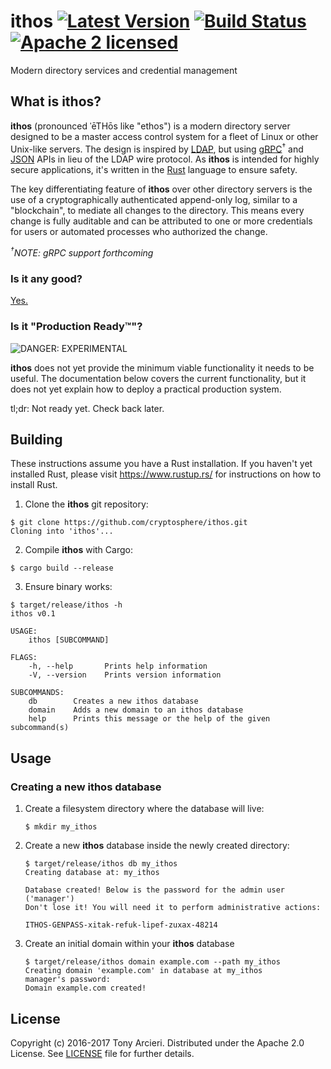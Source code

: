 # ithos [![Latest Version][crate-image]][crate-link] [![Build Status][build-image]][build-link] [![Apache 2 licensed][license-image]][license-link]

[crate-image]: https://img.shields.io/crates/v/ithos.svg
[crate-link]: https://crates.io/crates/ithos
[build-image]: https://travis-ci.org/cryptosphere/ithos.svg?branch=master
[build-link]: https://travis-ci.org/cryptosphere/ithos
[license-image]: https://img.shields.io/badge/license-Apache2-blue.svg
[license-link]: https://github.com/cryptosphere/ithos-rb/blob/master/LICENSE

Modern directory services and credential management

## What is ithos?

**ithos** (pronounced ˈēTHōs like "ethos") is a modern directory server
designed to be a master access control system for a fleet of Linux or other
Unix-like servers. The design is inspired by [LDAP], but using
[gRPC]<sup>†</sup> and [JSON] APIs in lieu of the LDAP wire protocol. As
**ithos** is intended for highly secure applications, it's written in the
[Rust] language to ensure safety.

The key differentiating feature of **ithos** over other directory servers is the
use of a cryptographically authenticated append-only log, similar to a
"blockchain", to mediate all changes to the directory. This means every change
is fully auditable and can be attributed to one or more credentials for users
or automated processes who authorized the change.

*<sup>†</sup>NOTE: gRPC support forthcoming*

[LDAP]: https://en.wikipedia.org/wiki/Lightweight_Directory_Access_Protocol
[gRPC]: http://www.grpc.io/
[JSON]: http://www.json.org
[Rust]: https://www.rust-lang.org/

### Is it any good?

[Yes.](http://news.ycombinator.com/item?id=3067434)

### Is it "Production Ready™"?

![DANGER: EXPERIMENTAL](https://raw.github.com/cryptosphere/cryptosphere/master/images/experimental.png)

**ithos** does not yet provide the minimum viable functionality it needs to
be useful. The documentation below covers the current functionality, but
it does not yet explain how to deploy a practical production system.

tl;dr: Not ready yet. Check back later.

## Building

These instructions assume you have a Rust installation. If you haven't yet
installed Rust, please visit https://www.rustup.rs/ for instructions on how to
install Rust.

1. Clone the **ithos** git repository:

```
$ git clone https://github.com/cryptosphere/ithos.git
Cloning into 'ithos'...
```

2. Compile **ithos** with Cargo:

```
$ cargo build --release
```

3. Ensure binary works:

```
$ target/release/ithos -h
ithos v0.1

USAGE:
    ithos [SUBCOMMAND]

FLAGS:
    -h, --help       Prints help information
    -V, --version    Prints version information

SUBCOMMANDS:
    db        Creates a new ithos database
    domain    Adds a new domain to an ithos database
    help      Prints this message or the help of the given subcommand(s)
```

## Usage

### Creating a new **ithos** database

1. Create a filesystem directory where the database will live:

    ```
    $ mkdir my_ithos
    ```

2. Create a new **ithos** database inside the newly created directory:

    ```
    $ target/release/ithos db my_ithos
    Creating database at: my_ithos
    
    Database created! Below is the password for the admin user ('manager')
    Don't lose it! You will need it to perform administrative actions:
    
    ITHOS-GENPASS-xitak-refuk-lipef-zuxax-48214
    ```

3. Create an initial domain within your **ithos** database

    ```
    $ target/release/ithos domain example.com --path my_ithos
    Creating domain 'example.com' in database at my_ithos
    manager's password:
    Domain example.com created!
    ```

## License

Copyright (c) 2016-2017 Tony Arcieri. Distributed under the Apache 2.0 License.
See [LICENSE] file for further details.

[LICENSE]: https://github.com/cryptosphere/ithos/blob/master/LICENSE
